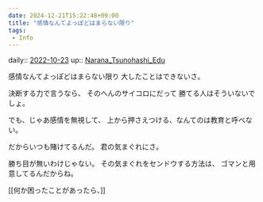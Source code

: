 ```yaml
---
date: 2024-12-21T15:22:48+09:00
title: "感情なんてよっぽどはまらない限り"
tags:
 - Info
---
```


daily:: [2022-10-23](Daily_Note/2022-10-23.md)
up:: [Narana_Tsunohashi_Edu](Bar/Novel/Nacaria/Narana_Tsunohashi_Edu.md)

感情なんてよっぽどはまらない限り
大したことはできないさ。

決断する力で言うなら、
そのへんのサイコロにだって
勝てる人はそういないでしょ。

でも、じゃあ感情を無視して、
上から押さえつける、なんてのは教育と呼べない。

だからいつも賭けてるんだ。
君の気まぐれにさ。

勝ち目が無いわけじゃない。
その気まぐれをセンドウする方法は、
ゴマンと用意してるんだからね。

[[何か困ったことがあったら、]]